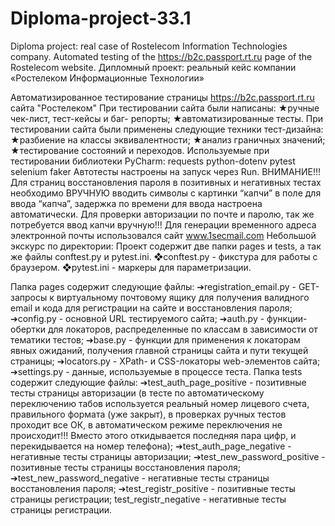 # Diploma-project-33.1
Diploma project: real case of Rostelecom Information Technologies company. Automated testing of the https://b2c.passport.rt.ru page of the Rostelecom website.
Дипломный проект: реальный кейс компании «Ростелеком Информационные Технологии»

Автоматизированное тестирование страницы https://b2c.passport.rt.ru сайта "Ростелеком"
При тестировании сайта были написаны:
★ручные чек-лист, тест-кейсы и баг- репорты; 
★автоматизированные тесты.
При тестировании сайта были применены следующие техники тест-дизайна:
★разбиение на классы эквивалентности;
★анализ граничных значений;
★тестирование состояний и переходов.
Используемые при тестировании библиотеки PyCharm:
requests
python-dotenv
pytest
selenium
faker
Автотесты настроены на запуск через Run.
ВНИМАНИЕ!!! 
Для страниц восстановления пароля в позитивных и негативных тестах необходимо ВРУЧНУЮ вводить символы с картинки “капчи” в поле для ввода “капча”, задержка по времени для ввода настроена автоматически. Для проверки авторизации по почте и паролю, так же потребуется ввод капчи вручную!!!
Для генерации временного адреса электронной почты использовался сайт www.1secmail.com 
Небольшой экскурс по директории:
Проект содержит две папки pages  и tests, а так же файлы conftest.py и pytest.ini.
❖conftest.py - фикстура для работы с браузером.
❖pytest.ini - маркеры для параметризации.

Папка pages содержит следующие файлы:
➔registration_email.py - GET-запросы к виртуальному почтовому ящику для получения валидного email и кода для регистрации на сайте и восстановления пароля;
➔config.py - основной URL тестируемого сайта;
➔auth.py - функции-обертки для локаторов, распределенные по классам в зависимости от тематики тестов;
➔base.py - функции для применения к локаторам явных ожиданий, получения главной страницы сайта и пути текущей страницы;
➔locators.py - XPath- и CSS-локаторы web-элементов сайта;
➔settings.py - данные, используемые в процессе теста.
Папка tests содержит следующие файлы:
➔test_auth_page_positive - позитивные тесты страницы авторизации (в тесте по автоматическому переключению табов используется реальный номер лицевого счета, правильного формата (уже закрыт), в проверках ручных тестов проходит все ОК, в автоматическом режиме переключения не происходит!!! Вместо этого откидывается последняя пара цифр, и перекидывается на номер телефона);
➔test_auth_page_negative - негативные тесты страницы авторизации;
➔test_new_password_positive - позитивные тесты страницы восстановления пароля;
➔test_new_password_negative - негативные тесты страницы восстановления пароля;
➔test_registr_positive - позитивные тесты страницы регистрации;
test_registr_negative - негативные тесты страницы регистрации.
